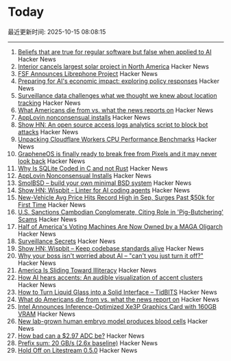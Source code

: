 # Today

最近更新时间: 2025-10-15 08:08:15

--- 
1. [Beliefs that are true for regular software but false when applied to AI](https://boydkane.com/essays/boss) Hacker News
2. [Interior cancels largest solar project in North America](https://www.politico.com/news/2025/10/10/trump-interior-department-cancels-largest-solar-project-in-north-america-00602071) Hacker News
3. [FSF Announces Librephone Project](https://www.fsf.org/news/librephone-project) Hacker News
4. [Preparing for AI's economic impact: exploring policy responses](https://www.anthropic.com/research/economic-policy-responses) Hacker News
5. [Surveillance data challenges what we thought we knew about location tracking](https://www.lighthousereports.com/investigation/surveillance-secrets/) Hacker News
6. [What Americans die from vs. what the news reports on](https://ourworldindata.org/does-the-news-reflect-what-we-die-from) Hacker News
7. [AppLovin nonconsensual installs](https://www.benedelman.org/applovin-nonconsensual-installs/) Hacker News
8. [Show HN: An open source access logs analytics script to block bot attacks](https://github.com/tempesta-tech/webshield) Hacker News
9. [Unpacking Cloudflare Workers CPU Performance Benchmarks](https://blog.cloudflare.com/unpacking-cloudflare-workers-cpu-performance-benchmarks/) Hacker News
10. [GrapheneOS is finally ready to break free from Pixels and it may never look back](https://www.androidauthority.com/graphene-os-major-android-oem-partnership-3606853/) Hacker News
11. [Why Is SQLite Coded in C and not Rust](https://www.sqlite.org/whyc.html) Hacker News
12. [AppLovin Nonconsensual Installs](https://www.benedelman.org/applovin-nonconsensual-installs/) Hacker News
13. [SmolBSD – build your own minimal BSD system](https://smolbsd.org) Hacker News
14. [Show HN: Wispbit - Linter for AI coding agents](https://wispbit.com) Hacker News
15. [New-Vehicle Avg Price Hits Record High in Sep, Surges Past $50k for First Time](https://www.coxautoinc.com/insights-hub/sept-2025-atp-report/) Hacker News
16. [U.S. Sanctions Cambodian Conglomerate, Citing Role in 'Pig-Butchering' Scams](https://www.wsj.com/business/u-s-sanctions-cambodian-conglomerate-citing-role-in-pig-butchering-scams-0cf2e0ff) Hacker News
17. [Half of America's Voting Machines Are Now Owned by a MAGA Oligarch](https://dissentinbloom.substack.com/p/half-of-americas-voting-machines) Hacker News
18. [Surveillance Secrets](https://www.lighthousereports.com/investigation/surveillance-secrets/) Hacker News
19. [Show HN: Wispbit – Keep codebase standards alive](https://wispbit.com) Hacker News
20. [Why your boss isn't worried about AI – "can't you just turn it off?"](https://boydkane.com/essays/boss) Hacker News
21. [America Is Sliding Toward Illiteracy](https://www.theatlantic.com/ideas/archive/2025/10/education-decline-low-expectations/684526/) Hacker News
22. [How AI hears accents: An audible visualization of accent clusters](https://accent-explorer.boldvoice.com/) Hacker News
23. [How to Turn Liquid Glass into a Solid Interface – TidBITS](https://tidbits.com/2025/10/09/how-to-turn-liquid-glass-into-a-solid-interface/) Hacker News
24. [What do Americans die from vs. what the news report on](https://ourworldindata.org/does-the-news-reflect-what-we-die-from) Hacker News
25. [Intel Announces Inference-Optimized Xe3P Graphics Card with 160GB VRAM](https://www.phoronix.com/review/intel-crescent-island) Hacker News
26. [New lab-grown human embryo model produces blood cells](https://www.cam.ac.uk/research/news/new-lab-grown-human-embryo-model-produces-blood-cells) Hacker News
27. [How bad can a $2.97 ADC be?](https://excamera.substack.com/p/how-bad-can-a-297-adc-be) Hacker News
28. [Prefix sum: 20 GB/s (2.6x baseline)](https://github.com/ashtonsix/perf-portfolio/tree/main/delta) Hacker News
29. [Hold Off on Litestream 0.5.0](https://mtlynch.io/notes/hold-off-on-litestream-0.5.0/) Hacker News
